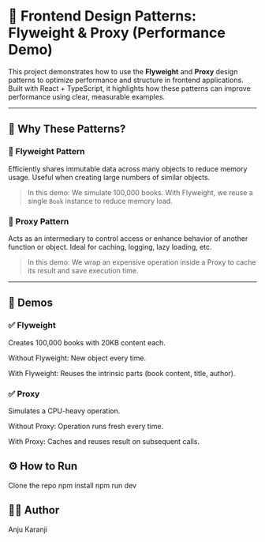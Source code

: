 # 🎯 Frontend Design Patterns: Flyweight & Proxy (Performance Demo)

This project demonstrates how to use the **Flyweight** and **Proxy** design patterns to optimize performance and structure in frontend applications. Built with React + TypeScript, it highlights how these patterns can improve performance using clear, measurable examples.

---

## 🧠 Why These Patterns?

### 🔹 Flyweight Pattern
Efficiently shares immutable data across many objects to reduce memory usage. Useful when creating large numbers of similar objects.

> In this demo: We simulate 100,000 books. With Flyweight, we reuse a single `Book` instance to reduce memory load.

### 🔹 Proxy Pattern
Acts as an intermediary to control access or enhance behavior of another function or object. Ideal for caching, logging, lazy loading, etc.

> In this demo: We wrap an expensive operation inside a Proxy to cache its result and save execution time.

---

## 🧪 Demos

### ✅ Flyweight
Creates 100,000 books with 20KB content each.

Without Flyweight: New object every time.

With Flyweight: Reuses the intrinsic parts (book content, title, author).

### ✅ Proxy
Simulates a CPU-heavy operation.

Without Proxy: Operation runs fresh every time.

With Proxy: Caches and reuses result on subsequent calls.

## ⚙️ How to Run

Clone the repo
npm install
npm run dev

## 🙋‍♀️ Author
Anju Karanji
